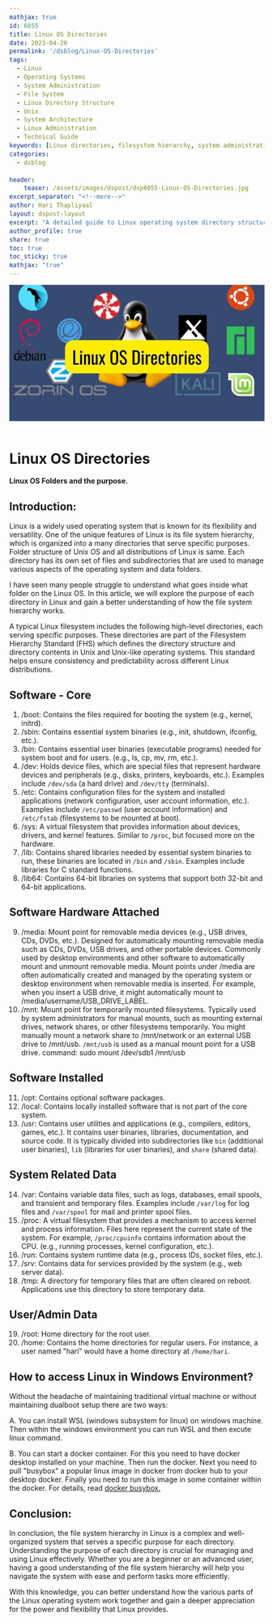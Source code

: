 ```yaml
---    
mathjax: true    
id: 6055    
title: Linux OS Directories     
date: 2023-04-26    
permalink: '/dsblog/Linux-OS-Directories'    
tags:
  - Linux
  - Operating Systems
  - System Administration
  - File System
  - Linux Directory Structure
  - Unix
  - System Architecture
  - Linux Administration
  - Technical Guide
keywords: [Linux directories, filesystem hierarchy, system administration, Linux file structure, operating system organization, Linux paths, system files, Linux management, directory structure]
categories:
  - dsblog     
    
header:    
    teaser: /assets/images/dspost/dsp6055-Linux-OS-Directories.jpg    
excerpt_separator: "<!--more-->"   
author: Hari Thapliyaal   
layout: dspost-layout   
excerpt: "A detailed guide to Linux operating system directory structure and organization. Learn about the purpose and contents of essential Linux directories, their roles in system administration, and how the filesystem hierarchy standard is implemented across Linux distributions."
author_profile: true   
share: true   
toc: true   
toc_sticky: true 
mathjax: "true"    
---    
```

    
![Linux OS Directories](/assets/images/dspost/dsp6055-Linux-OS-Directories.jpg)    
        
# Linux OS Directories    
    
**Linux OS Folders and the purpose.**    
    
## Introduction:    
    
Linux is a widely used operating system that is known for its flexibility and versatility. One of the unique features of Linux is its file system hierarchy, which is organized into a many directories that serve specific purposes. Folder structure of Unix OS and all distributions of Linux is same. Each directory has its own set of files and subdirectories that are used to manage various aspects of the operating system and data folders.    
    
I have seen many people struggle to understand what goes inside what folder on the Linux OS. In this article, we will explore the purpose of each directory in Linux and gain a better understanding of how the file system hierarchy works.    
    

A typical Linux filesystem includes the following high-level directories, each serving specific purposes.
These directories are part of the Filesystem Hierarchy Standard (FHS) which defines the directory structure and directory contents in Unix and Unix-like operating systems. This standard helps ensure consistency and predictability across different Linux distributions.

    
## Software - Core    
1. /boot: Contains the files required for booting the system (e.g., kernel, initrd).    
2. /sbin: Contains essential system binaries (e.g., init, shutdown, ifconfig, etc.).    
3. /bin: Contains essential user binaries (executable programs) needed for system boot and for users. (e.g., ls, cp, mv, rm, etc.).  
4. /dev: Holds device files, which are special files that represent hardware devices and peripherals (e.g., disks, printers, keyboards, etc.). Examples include `/dev/sda` (a hard drive) and `/dev/tty` (terminals).
5. /etc: Contains configuration files for the system and installed applications (network configuration, user account information, etc.). Examples include `/etc/passwd` (user account information) and `/etc/fstab` (filesystems to be mounted at boot). 
6. /sys: A virtual filesystem that provides information about devices, drivers, and kernel features. Similar to `/proc`, but focused more on the hardware.
7. /lib: Contains shared libraries needed by essential system binaries to run, these binaries are located in `/bin` and `/sbin`. Examples include libraries for C standard functions.
8. /lib64: Contains 64-bit libraries on systems that support both 32-bit and 64-bit applications.    
    
## Software Hardware Attached    
9. /media: Mount point for removable media devices (e.g., USB drives, CDs, DVDs, etc.). Designed for automatically mounting removable media such as CDs, DVDs, USB drives, and other portable devices. Commonly used by desktop environments and other software to automatically mount and unmount removable media. Mount points under /media are often automatically created and managed by the operating system or desktop environment when removable media is inserted. For example, when you insert a USB drive, it might automatically mount to /media/username/USB_DRIVE_LABEL.   
10. /mnt: Mount point for temporarily mounted filesystems. Typically used by system administrators for manual mounts, such as mounting external drives, network shares, or other filesystems temporarily. You might manually mount a network share to /mnt/network or an external USB drive to /mnt/usb. `/mnt/usb` is used as a manual mount point for a USB drive. command: sudo mount /dev/sdb1 /mnt/usb

    
## Software Installed    
11. /opt: Contains optional software packages.    
12. /local: Contains locally installed software that is not part of the core system.   
13. /usr: Contains user utilities and applications (e.g., compilers, editors, games, etc.). It contains user binaries, libraries, documentation, and source code. It is typically divided into subdirectories like `bin` (additional user binaries), `lib` (libraries for user binaries), and `share` (shared data).   
    
## System Related Data    
14. /var: Contains variable data files, such as logs, databases, email spools, and transient and temporary files. Examples include `/var/log` for log files and `/var/spool` for mail and printer spool files.  
15. /proc: A virtual filesystem that provides a mechanism to access kernel and process information. Files here represent the current state of the system. For example, `/proc/cpuinfo` contains information about the CPU. (e.g., running processes, kernel configuration, etc.).    
16. /run: Contains system runtime data (e.g., process IDs, socket files, etc.).    
17. /srv: Contains data for services provided by the system (e.g., web server data).    
18. /tmp: A directory for temporary files that are often cleared on reboot. Applications use this directory to store temporary data.    
    
## User/Admin Data     
19. /root: Home directory for the root user.    
20. /home: Contains the home directories for regular users. For instance, a user named "hari" would have a home directory at `/home/hari`.
   

## How to access Linux in Windows Environment?

Without the headache of maintaining traditional virtual machine or without maintaining dualboot setup there are two ways:
 
A. You can install WSL (windows subsystem for linux) on windows machine. Then within the windows environment you can run WSL and then excute linux command. 
   
B. You can start a docker container. For this you need to have docker desktop installed on your machine. Then run the docker. Next you need to pull "busybox" a popular linux image in docker from docker hub to your desktop docker. Finally you need to run this image in some container within the docker. For details, read [docker busybox.](https://hub.docker.com/_/busybox)

## Conclusion:    
    
In conclusion, the file system hierarchy in Linux is a complex and well-organized system that serves a specific purpose for each directory. Understanding the purpose of each directory is crucial for managing and using Linux effectively. Whether you are a beginner or an advanced user, having a good understanding of the file system hierarchy will help you navigate the system with ease and perform tasks more efficiently.    
    
With this knowledge, you can better understand how the various parts of the Linux operating system work together and gain a deeper appreciation for the power and flexibility that Linux provides.    
